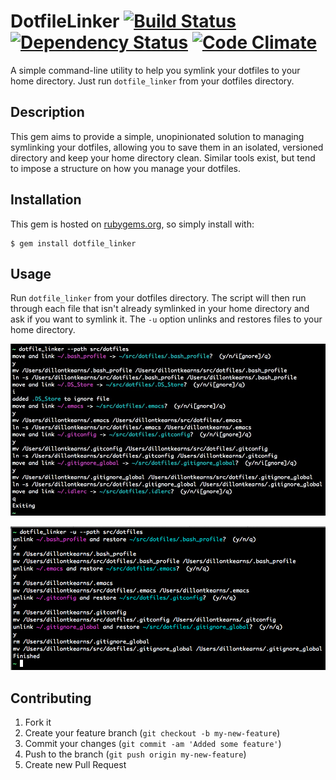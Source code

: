 # DotfileLinker [![Build Status](https://secure.travis-ci.org/dillonkearns/dotfile-linker.png?branch=master)](http://travis-ci.org/dillonkearns/dotfile-linker?branch=master) [![Dependency Status](https://gemnasium.com/dillonkearns/dotfile_linker.png)](https://gemnasium.com/dillonkearns/dotfile_linker) [![Code Climate](https://codeclimate.com/badge.png)](https://codeclimate.com/github/dillonkearns/dotfile-linker)

A simple command-line utility to help you symlink your dotfiles to your home directory. Just run `dotfile_linker` from
your dotfiles directory.

## Description

This gem aims to provide a simple, unopinionated solution to managing symlinking your dotfiles, allowing you to save
them in an isolated, versioned directory and keep your home directory clean. Similar tools exist, but tend to impose a
structure on how you manage your dotfiles.

## Installation

This gem is hosted on [rubygems.org](https://rubygems.org/gems/dotfile_linker), so simply install with:

    $ gem install dotfile_linker

## Usage

Run `dotfile_linker` from your dotfiles directory. The script will then run through each file that isn't already
symlinked in your home directory and ask if you want to symlink it. The `-u` option unlinks and restores files to your
home directory.

![Link example](link-example.jpg)



![Unlink example](unlink-example.png)

## Contributing

1. Fork it
2. Create your feature branch (`git checkout -b my-new-feature`)
3. Commit your changes (`git commit -am 'Added some feature'`)
4. Push to the branch (`git push origin my-new-feature`)
5. Create new Pull Request
